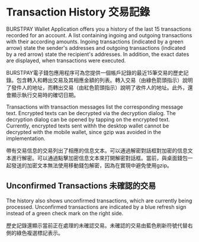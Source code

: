 # Transaction History 交易記錄

BURSTPAY Wallet Application offers you a history of the last 15 transactions recorded for an account. A list containing ingoing and outgoing transactions with their according amounts. Ingoing transactions (indicated by a green arrow) state the sender's addresses and outgoing transactions (indicated by a red arrow) state the recipient's addresses. In addition, the exact dates are displayed, when transactions were executed. 

BURSTPAY電子錢包應用程序可為您提供一個帳戶記錄的最近15筆交易的歷史記錄。包含轉入和轉出交易及其相應金額的列表。轉入交易（由綠色箭頭指示）說明了發件人的地址，而轉出交易（由紅色箭頭指示）說明了收件人的地址。此外，還會顯示執行交易時的確切日期。


Transactions with transaction messages list the corresponding message text. Encrypted texts can be decrypted via the decryption dialog. The decryption dialog can be opened by tapping on the encrypted text. Currently, encrypted texts sent withh the desktop wallet cannot be decrypted with the mobile wallet, since gzip was avoided in the implementation.

帶有交易信息的交易列出了相應的信息文本。可以通過解密對話框對加密的信息文本進行解密。可以通過點擊加密信息文本來打開解密對話框。當前，與桌面錢包一起發送的加密文本無法使用移動錢包解密，因為在實現中避免使用gzip。


## Unconfirmed Transactions 未確認的交易
The history also shows unconfirmed transactions, which are currently being processed. Unconfirmed transactions are indicated by a blue refresh sign instead of a green check mark on the right side.

歷史記錄還顯示當前正在處理的未確認交易。未確認的交易由藍色刷新符號代替右側的綠色複選標記表示。
